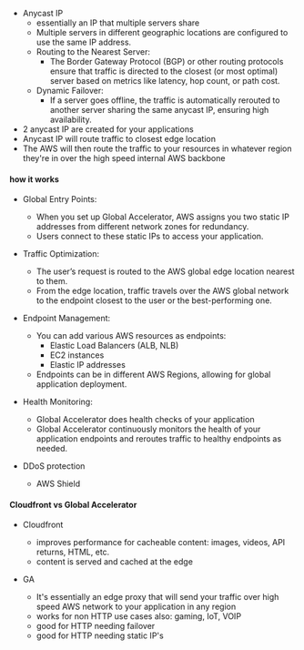 * Anycast IP
    * essentially an IP that multiple servers share
    * Multiple servers in different geographic locations are configured to use the same IP address.
    * Routing to the Nearest Server:
        * The Border Gateway Protocol (BGP) or other routing protocols ensure that traffic is directed to the closest (or most optimal) server based on metrics like latency, hop count, or path cost.
    * Dynamic Failover:
        * If a server goes offline, the traffic is automatically rerouted to another server sharing the same anycast IP, ensuring high availability.
* 2 anycast IP are created for your applications
* Anycast IP will route traffic to closest edge location
* The AWS  will then route the traffic to your resources in whatever region they're in over the high speed internal AWS backbone

#### how it works

* Global Entry Points:
    * When you set up Global Accelerator, AWS assigns you two static IP addresses from different network zones for redundancy.
    * Users connect to these static IPs to access your application.

* Traffic Optimization:
    * The user’s request is routed to the AWS global edge location nearest to them.
    * From the edge location, traffic travels over the AWS global network to the endpoint closest to the user or the best-performing one.

* Endpoint Management:
    * You can add various AWS resources as endpoints:
        * Elastic Load Balancers (ALB, NLB)
        * EC2 instances
        * Elastic IP addresses
    * Endpoints can be in different AWS Regions, allowing for global application deployment.

* Health Monitoring:
    * Global Accelerator does health checks of your application
    * Global Accelerator continuously monitors the health of your application endpoints and reroutes traffic to healthy endpoints as needed.

* DDoS protection
    * AWS Shield


#### Cloudfront vs Global Accelerator
* Cloudfront
    * improves performance for cacheable content: images, videos, API returns, HTML, etc. 
    * content is served and cached at the edge

* GA
    * It's essentially an edge proxy that will send your traffic over high speed AWS network to your application in any region
    * works for non HTTP use cases also: gaming, IoT, VOIP
    * good for HTTP needing failover 
    * good for HTTP needing static IP's